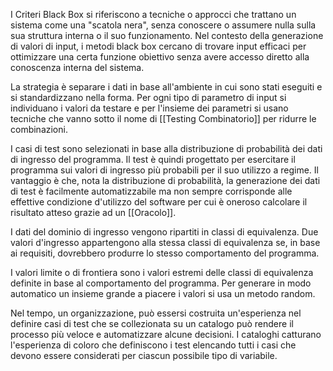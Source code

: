I Criteri Black Box si riferiscono a tecniche o approcci che trattano un sistema come una "scatola nera", senza conoscere o assumere nulla sulla sua struttura interna o il suo funzionamento. Nel contesto della generazione di valori di input, i metodi black box cercano di trovare input efficaci per ottimizzare una certa funzione obiettivo senza avere accesso diretto alla conoscenza interna del sistema.

La strategia è separare i dati in base all'ambiente in cui sono stati eseguiti e si standardizzano nella forma.
Per ogni tipo di parametro di input si individuano i valori da testare e per l'insieme dei parametri si usano tecniche che vanno sotto il nome di [[Testing Combinatorio]] per ridurre le combinazioni.

I casi di test sono selezionati in base alla distribuzione di probabilità dei dati di ingresso del programma.
Il test è quindi progettato per esercitare il programma sui valori di ingresso più probabili per il suo utilizzo a regime.
Il vantaggio è che, nota la distribuzione di probabilità, la generazione dei dati di test è facilmente automatizzabile ma non sempre corrisponde alle effettive condizione d'utilizzo del software per cui è oneroso calcolare il risultato atteso grazie ad un [[Oracolo]].

I dati del dominio di ingresso vengono ripartiti in classi di equivalenza.
Due valori d'ingresso appartengono alla stessa classi di equivalenza se, in base ai requisiti, dovrebbero produrre lo stesso comportamento del programma.

I valori limite o di frontiera sono i valori estremi delle classi di equivalenza definite in base al comportamento del programma.
Per generare in modo automatico un insieme grande a piacere i valori si usa un metodo random.

Nel tempo, un organizzazione, può essersi costruita un'esperienza nel definire casi di test che se collezionata su un catalogo può rendere il processo più veloce e automatizzare alcune decisioni. I cataloghi catturano l'esperienza di coloro che definiscono i test elencando tutti i casi che devono essere considerati per ciascun possibile tipo di variabile.